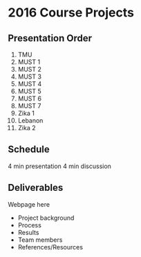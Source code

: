 # 2016 Course Projects

## Presentation Order

1. TMU
2. MUST 1
3. MUST 2
4. MUST 3
5. MUST 4
6. MUST 5
7. MUST 6
8. MUST 7
9. Zika 1
10. Lebanon
11. Zika 2

## Schedule
4 min presentation
4 min discussion

## Deliverables
Webpage here
* Project background
* Process
* Results
* Team members
* References/Resources
